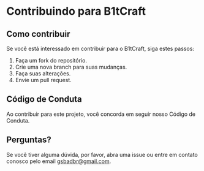 # Contribuindo para B1tCraft

## Como contribuir
Se você está interessado em contribuir para o B1tCraft, siga estes passos:
1. Faça um fork do repositório.
2. Crie uma nova branch para suas mudanças.
3. Faça suas alterações.
4. Envie um pull request.

## Código de Conduta
Ao contribuir para este projeto, você concorda em seguir nosso Código de Conduta.

## Perguntas?
Se você tiver alguma dúvida, por favor, abra uma issue ou entre em contato conosco pelo email gsbadbr@gmail.com.
